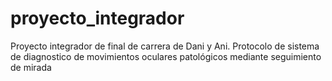# proyecto_integrador
Proyecto integrador de final de carrera de Dani y Ani. Protocolo de sistema de diagnostico de movimientos oculares patológicos mediante seguimiento de mirada

